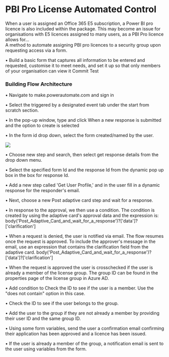 # PBI Pro License Automated Control
 When a user is assigned an Office 365 E5 subscription, a Power BI pro licence is also included within the package. This may become an issue for organisations with E5 licences assigned to many users, as a PBI Pro licence allows for...   
 A method to automate assigning PBI pro licences to a security group upon requesting access via a form.

 •	Build a basic form that captures all information to be entered and requested, customise it to meet needs, and set it up so that only members of your organisation can view it
Commit Test


### Building Flow Architecture
 •	Navigate to make.powerautomate.com and sign in
 
 • Select the triggered by a designated event tab under the start from scratch section.
 
 •	In the pop-up window, type and click When a new response is submitted and the option to create is selected
 
 •	In the form id drop down, select the form created/named by the user.
 
 ![](https://github.com/huzeifah-m/PBI-Pro-License-Automated-Control/Resources/Create-new-flow.gif)
 
 •	Choose new step and search, then select get response details from the drop down menu.
 
 •	Select the specified form Id and the response Id from the dynamic pop up box in the box for response Id.
 
 •	Add a new step called 'Get User Profile,' and in the user fill in a dynamic response for the responder's email.
 
 •	Next, choose a new Post adaptive card step and wait for a response.
 
 •	In response to the approval, we then use a condition. The condition is created by using the adaptive card's approval data and the expression is: body('Post_Adaptive_Card_and_wait_for_a_response')?['data']?['clarification']
 
 •	When a request is denied, the user is notified via email. The flow resumes once the request is approved. To include the approver's message in the email, use an expression that contains the clarification field from the adaptive card. body('Post_Adaptive_Card_and_wait_for_a_response')?['data']?['clarification']
 
 •	When the request is approved the user is crosschecked if the user is already a member of the license group. The group ID can be found in the properties page of the license group in Azure AD.
 
 •	Add condition to Check the ID to see if the user is a member. Use the "does not contain" option in this case.
 
 •	Check the ID to see if the user belongs to the group.
 
 •	Add the user to the group if they are not already a member by providing their user ID and the same group ID.
 
 •	Using some form variables, send the user a confirmation email confirming their application has been approved and a licence has been issued.
 
 •	If the user is already a member of the group, a notification email is sent to the user using variables from the form.
